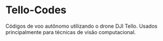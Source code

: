 # Tello-Codes
Códigos de voo autônomo utilizando o drone DJI Tello. Usados principalmente para técnicas de visão computacional.
